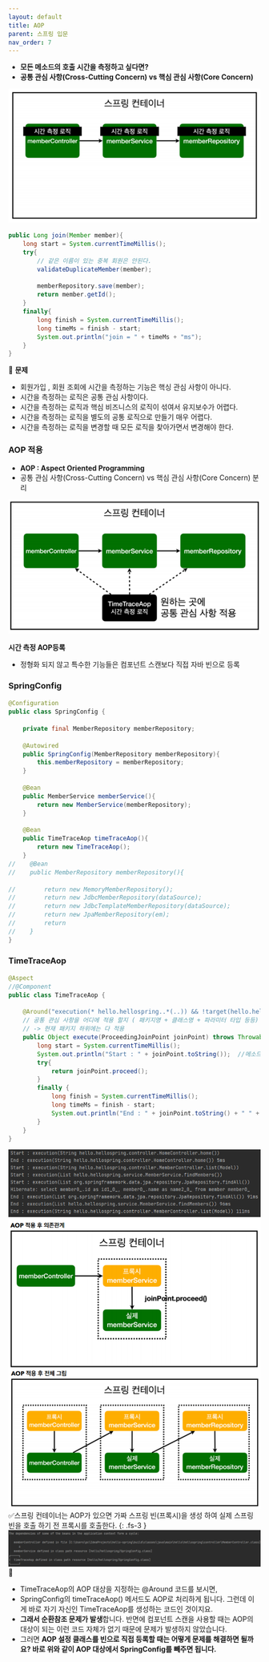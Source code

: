 ```yaml
---
layout: default
title: AOP
parent: 스프링 입문
nav_order: 7
---
```


-   **모든 메소드의 호출 시간을 측정하고 싶다면?**
-   **공통 관심 사항(Cross-Cutting Concern) vs 핵심 관심 사항(Core Concern)**

![](../../assets/images/spring-introduction/AOP/1.png)
```java
public Long join(Member member){
    long start = System.currentTimeMillis();
    try{
        // 같은 이름이 있는 중복 회원은 안된다.
        validateDuplicateMember(member);

        memberRepository.save(member);
        return member.getId();
    }
    finally{
        long finish = System.currentTimeMillis();
        long timeMs = finish - start;
        System.out.println("join = " + timeMs + "ms");
    }
}
```
🚨 **문제**
-   회원가입 , 회원 조회에 시간을 측정하는 기능은 핵싱 관심 사항이 아니다.
-   시간을 측정하는 로직은 공통 관심 사항이다.
-   시간을 측정하는 로직과 핵심 비즈니스의 로직이 섞여서 유지보수가 어렵다.
-   시간을 측정하는 로직을 별도의 공통 로직으로 만들기 매우 어렵다.
-   시간을 측정하는 로직을 변경할 때 모든 로직을 찾아가면서 변경해야 한다.

### AOP 적용
-   **AOP : Aspect Oriented Programming**
-   공통 관심 사항(Cross-Cutting Concern) vs 핵심 관심 사항(Core Concern) 분리

![](../../assets/images/spring-introduction/AOP/2.png)

**시간 측정 AOP등록**
- 정형화 되지 않고 특수한 기능들은 컴포넌트 스캔보다 직접 자바 빈으로 등록

### SpringConfig
```java
@Configuration
public class SpringConfig {

    private final MemberRepository memberRepository;

    @Autowired
    public SpringConfig(MemberRepository memberRepository){
        this.memberRepository = memberRepository;
    }

    @Bean
    public MemberService memberService(){
        return new MemberService(memberRepository);
    }

    @Bean
    public TimeTraceAop timeTraceAop(){
        return new TimeTraceAop();
    }
//    @Bean
//    public MemberRepository memberRepository(){

//        return new MemoryMemberRepository();
//        return new JdbcMemberRepository(dataSource);
//        return new JdbcTemplateMemberRepository(dataSource);
//        return new JpaMemberRepository(em);
//        return
//    }
}
```
### TimeTraceAop
```java
@Aspect
//@Component
public class TimeTraceAop {

    @Around("execution(* hello.hellospring..*(..)) && !target(hello.hellospring.SpringConfig)")
    // 공통 관심 사항을 어디에 적용 할지 ( 패키지명 + 클래스명 + 파라미터 타입 등등)
    // -> 현재 패키지 하위에는 다 적용
    public Object execute(ProceedingJoinPoint joinPoint) throws Throwable{
        long start = System.currentTimeMillis();
        System.out.println("Start : " + joinPoint.toString());	//메소드 명
        try{
            return joinPoint.proceed();
        }
        finally {
            long finish = System.currentTimeMillis();
            long timeMs = finish - start;
            System.out.println("End : " + joinPoint.toString() + " " + timeMs + "ms");
        }
    }
}
```
![](../../assets/images/spring-introduction/AOP/3.png)
![](../../assets/images/spring-introduction/AOP/4.png)
✅스프링 컨테이너는 AOP가 있으면 가짜 스프링 빈(프록시)을 생성 하여 실제 스프링 빈을 호출 하기 전 프록시를 호출한다.
{: .fs-3 }
![](../../assets/images/spring-introduction/AOP/5.png)
📌
- TimeTraceAop의 AOP 대상을 지정하는 @Around 코드를 보시면,
- SpringConfig의 timeTraceAop() 메서드도 AOP로 처리하게 됩니다. 그런데 이게 바로 자기 자신인 TimeTraceAop를 생성하는 코드인 것이지요.
- **그래서 순환참조 문제가 발생**합니다. 반면에 컴포넌트 스캔을 사용할 때는 AOP의 대상이 되는 이런 코드 자체가 없기 때문에 문제가 발생하지 않았습니다.
- 그러면 **AOP 설정 클래스를 빈으로 직접 등록할 때는 어떻게 문제를 해결하면 될까요? 바로 위와 같이 AOP 대상에서 SpringConfig를 빼주면 됩니다.**
